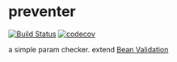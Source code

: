 # preventer

[![Build Status](https://travis-ci.org/yannxia/preventer.svg?branch=master)](https://travis-ci.org/yannxia/preventer)
[![codecov](https://codecov.io/gh/yannxia/preventer/branch/master/graph/badge.svg)](https://codecov.io/gh/yannxia/preventer)


a simple param checker. extend [Bean Validation](http://beanvalidation.org/)